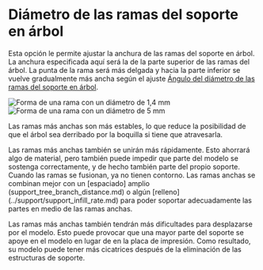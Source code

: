 Diámetro de las ramas del soporte en árbol
====
Esta opción le permite ajustar la anchura de las ramas del soporte en árbol. La anchura especificada aquí será la de la parte superior de las ramas del árbol. La punta de la rama será más delgada y hacia la parte inferior se vuelve gradualmente más ancha según el ajuste [Ángulo del diámetro de las ramas del soporte en árbol](support_tree_branch_diameter_angle.md).

<!--screenshot {
"image_path": "support_tree_branch_diameter_1_4mm_5.png",
"models": [{"script": "lantern.scad"}],
"camera_position": [0, 70, 13],
"settings": {
    "support_enable": true,
    "support_structure": "tree",
    "support_tree_branch_diameter": 1.4,
    "support_tree_branch_diameter_angle": 5,
    "support_angle": 80
},
"structures": ["helpers"],
"colours": 16
}-->
<!--screenshot {
"image_path": "support_tree_branch_diameter_5mm.png",
"models": [{"script": "lantern.scad"}],
"camera_position": [0, 70, 13],
"settings": {
    "support_enable": true,
    "support_structure": "tree",
    "support_tree_branch_diameter": 5,
    "support_tree_branch_diameter_angle": 5,
    "support_angle": 80
},
"structures": ["helpers"],
"colours": 16
}-->
![Forma de una rama con un diámetro de 1,4 mm](../images/support_tree_branch_diameter_1_4mm_5.png)
![Forma de una rama con un diámetro de 5 mm](../images/support_tree_branch_diameter_5mm.png)

Las ramas más anchas son más estables, lo que reduce la posibilidad de que el árbol sea derribado por la boquilla si tiene que atravesarla.

Las ramas más anchas también se unirán más rápidamente. Esto ahorrará algo de material, pero también puede impedir que parte del modelo se sostenga correctamente, y de hecho también parte del propio soporte. Cuando las ramas se fusionan, ya no tienen contorno. Las ramas anchas se combinan mejor con un [espaciado] amplio (support_tree_branch_distance.md) o algún [relleno] (../support/support_infill_rate.md) para poder soportar adecuadamente las partes en medio de las ramas anchas.

Las ramas más anchas también tendrán más dificultades para desplazarse por el modelo. Esto puede provocar que una mayor parte del soporte se apoye en el modelo en lugar de en la placa de impresión. Como resultado, su modelo puede tener más cicatrices después de la eliminación de las estructuras de soporte.